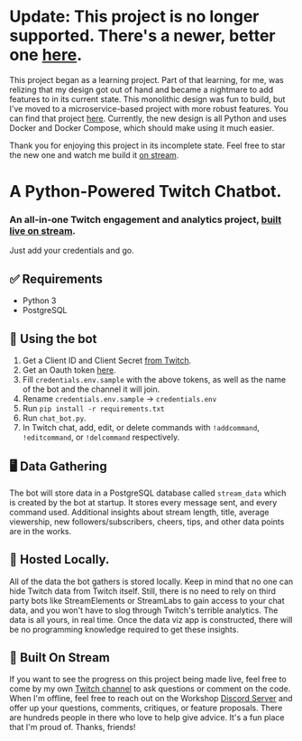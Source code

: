 # Update: This project is no longer supported. There's a newer, better one [here](https://github.com/MitchellHarrison/stream-environment).
This project began as a learning project. Part of that learning, for me, was relizing that my design got out of hand
and became a nightmare to add features to in its current state. This monolithic design was fun to build, but I've moved 
to a microservice-based project with more robust features. You can find that project [here](https://github.com/MitchellHarrison/stream-environment).
Currently, the new design is all Python and uses Docker and Docker Compose, which should make using it much easier.

Thank you for enjoying this project in its incomplete state. Feel free to star the new one and watch me build it
[on stream](https://twitch.tv/mitchsworkshop).

# A Python-Powered Twitch Chatbot. 
### An all-in-one Twitch engagement and analytics project, [built live on stream](https://twitch.tv/MitchsWorkshop). 
Just add your credentials and go. 
  
## ✅ Requirements
- Python 3
- PostgreSQL
  
## 🤖 Using the bot  
1. Get a Client ID and Client Secret [from Twitch](https://dev.twitch.tv/api/).
2. Get an Oauth token [here](https://dev.twitch.tv/docs/authentication/getting-tokens-oauth).
3. Fill `credentials.env.sample` with the above tokens, as well as the name of the bot and the channel it will join.
4. Rename `credentials.env.sample` -> `credentials.env`
5. Run `pip install -r requirements.txt`
6. Run `chat_bot.py`.
7. In Twitch chat, add, edit, or delete commands with `!addcommand`, `!editcommand`, or `!delcommand` respectively.
  
## 🖥 Data Gathering  
The bot will store data in a PostgreSQL database called `stream_data` which is created by the bot at startup. It 
stores every message sent, and every command used. Additional insights about stream length, title, average viewership, 
new followers/subscribers, cheers, tips, and other data points are in the works.  
  
## 🏡 Hosted Locally.  
All of the data the bot gathers is stored locally. Keep in mind that no one can hide Twitch data from Twitch itself. 
Still, there is no need to rely on third party bots like StreamElements or StreamLabs to gain access to your chat data, 
and you won't have to slog through Twitch's terrible analytics. The data is all yours, in real time. Once the data viz
app is constructed, there will be no programming knowledge required to get these insights.
  
## 🎥 Built On Stream  
If you want to see the progress on this project being made live, feel free to come by my own [Twitch channel](https://twitch.tv/MitchsWorkshop) 
to ask questions or comment on the code. When I'm offline, feel free to reach out on the Workshop [Discord Server](https://discord.gg/7nefPK6) 
and offer up your questions, comments, critiques, or feature proposals. There are hundreds people in there who love to 
help give advice. It's a fun place that I'm proud of. Thanks, friends!
